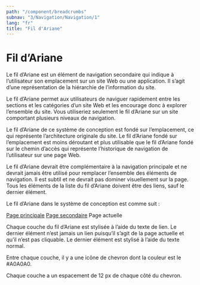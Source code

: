 ```yaml
---
path: "/component/breadcrumbs"
subnav: "3/Navigation/Navigation/1"
lang: "fr"
title: "Fil d'Ariane"
---
```



# Fil d’Ariane

Le fil d’Ariane est un élément de navigation secondaire qui indique à l’utilisateur son emplacement sur un site Web ou une application. Il s’agit d’une représentation de la hiérarchie de l’information du site.

Le fil d’Ariane permet aux utilisateurs de naviguer rapidement entre les sections et les catégories d’un site Web et les encourage donc à explorer l’ensemble du site. Vous utiliseriez seulement le fil d’Ariane sur un site comportant plusieurs niveaux de navigation.

Le fil d’Ariane de ce système de conception est fondé sur l’emplacement, ce qui représente l’architecture originale du site. Le fil d’Ariane fondé sur l’emplacement est moins déroutant et plus utilisable que le fil d’Ariane fondé sur le chemin d’accès qui représente l’historique de navigation de l’utilisateur sur une page Web.

Le fil d’Ariane devrait être complémentaire à la navigation principale et ne devrait jamais être utilisé pour remplacer l’ensemble des éléments de navigation. Il est subtil et ne devrait pas dominer visuellement sur la page. Tous les éléments de la liste du fil d’Ariane doivent être des liens, sauf le dernier élément.

Le fil d’Ariane dans le système de conception est comme suit :

<breadcrumb>
    <breadcrumbitem><a href="#">Page principale</a></breadcrumbitem>
    <breadcrumbitem><a href="#">Page secondaire</a></breadcrumbitem>
    <breadcrumbitem active="true">Page actuelle</breadcrumbitem>
</breadcrumb>

<codeblock html='
    <nav aria-label="breadcrumb">
        <ol class="breadcrumb">
            <li class="breadcrumb-item"><a href="#">Page principale</a></li>
            <li class="breadcrumb-item"><a href="#">Page secondaire</a></li>
            <li class="breadcrumb-item active" aria-current="page">Page actuelle</li>
        </ol>
    </nav>
' react='
<Breadcrumb>
    <BreadCrumbItem><a href="#">Page principale</a></BreadCrumbItem>
    <BreadCrumbItem><a href="#">Page secondaire</a></BreadCrumbItem>
    <BreadCrumbItem active="true">Page actuelle</BreadCrumbItem>
</Breadcrumb>
'></codeblock>

Chaque couche du fil d’Ariane est stylisée à l’aide du texte de lien. Le dernier élément n’est jamais un lien puisqu’il s’agit de la page actuelle et qu’il n’est pas cliquable. Le dernier élément est stylisé à l’aide du texte normal.

Entre chaque couche, il y a une icône de chevron dont la couleur est le #A0A0A0.

Chaque couche a un espacement de 12 px de chaque côté du chevron.
